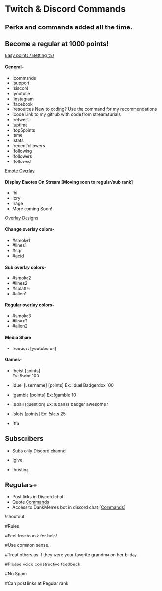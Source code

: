 # Twitch & Discord Commands
## Perks and commands added all the time.

## Become a regular at 1000 points! 
[Easy points / Betting %s](https://github.com/Badgerdox/BadgerdoxTwitchFAQ/blob/master/Points.md)

#### General-
+ !commands
+ !support
+ !siscord
+ !youtube
+ !instagram
+ !facebook
+ !resources      New to coding? Use the command for my recommendations
+ !code    Link to my github with code from stream/turials
+ !retweet
+ !uptime
+ !top5points
+ !time
+ !stats
+ !recentfollowers
+ !following
+ !followers
+ !followed

[Emote Overlay](https://imgur.com/7sm9pKC)
#### Display Emotes On Stream [Moving soon to regular/sub rank] 
+ !hi
+ !cry
+ !rage
+ More coming Soon!

[Overlay Designs](https://imgur.com/a/eDu3yvB)
#### Change overlay colors-
+ #smoke1
+ #lines1
+ #sqr
+ #acid

#### Sub overlay colors-
+ #smoke2
+ #lines2
+ #splatter
+ #alien1

#### Regular overlay colors-
+ #smoke3
+ #lines3
+ #alien2

#### Media Share
+ !request [youtube url]

#### Games-
+ !heist [points]    
Ex: !heist 100
  
+ !duel [username] [points]
Ex: !duel Badgerdox 100

+ !gamble [points]
Ex: !gamble 10

+ !8ball [question]
Ex: !8ball is badger awesome?

+ !slots [points]
Ex: !slots 25

+ !ffa 

 
## Subscribers 
+ Subs only Discord channel

+ !give
+ !hosting

## Regulars+
+ Post links in Discord chat
+ Quote [Commands](https://github.com/StreamlabsSupport/Streamlabs-Chatbot/wiki/Built-in-Commands#quotes)
+ Access to DankMemes bot in discord chat [[Commands](https://dankmemer.lol/commands)]

!shoutout


#Rules

#Feel free to ask for help!


#Use common sense.

#Treat others as if they were your favorite grandma on her b-day.

#Please voice constructive feedback

#No Spam.

#Can post links at Regular rank
